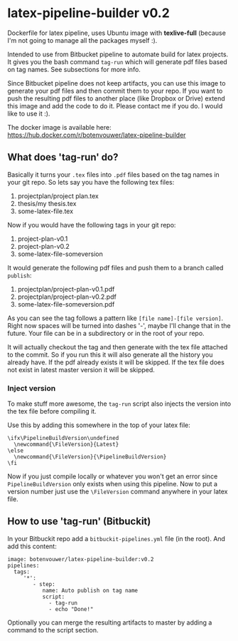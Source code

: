 # latex-pipeline-builder v0.2
Dockerfile for latex pipeline, uses Ubuntu image with **texlive-full** (because I'm not going to manage all the packages myself :).

Intended to use from Bitbucket pipeline to automate build for latex projects. It gives you the bash command `tag-run` which will generate pdf files based on tag names. See subsections for more info.

Since Bitbucket pipeline does not keep artifacts, you can use this image to generate your pdf files and then commit them to your repo. If you want to push the resulting pdf files to another place (like Dropbox or Drive) extend this image and add the code to do it. Please contact me if you do. I would like to use it :).

The docker image is available here: https://hub.docker.com/r/botenvouwer/latex-pipeline-builder

## What does 'tag-run' do?

Basically it turns your `.tex` files into `.pdf` files based on the tag names in your git repo. So lets say you have the following tex files:

1. projectplan/project plan.tex
2. thesis/my thesis.tex
3. some-latex-file.tex

Now if you would have the following tags in your git repo:

1. project-plan-v0.1
2. project-plan-v0.2
3. some-latex-file-someversion

It would generate the following pdf files and push them to a branch called `publish`:

1. projectplan/project-plan-v0.1.pdf
2. projectplan/project-plan-v0.2.pdf
3. some-latex-file-someversion.pdf

As you can see the tag follows a pattern like `[file name]-[file version]`. Right now spaces will be turned into dashes '-', maybe I'll change that in the future. Your file can be in a subdirectory or in the root of your repo. 

It will actually checkout the tag and then generate with the tex file attached to the commit. So if you run this it will also generate all the history you already have. If the pdf already exists it will be skipped. If the tex file does not exist in latest master version it will be skipped.

### Inject version 
To make stuff more awesome, the `tag-run` script also injects the version into the tex file before compiling it. 

Use this by adding this somewhere in the top of your latex file:

```
\ifx\PipelineBuildVersion\undefined
  \newcommand{\FileVersion}{Latest}
\else
  \newcommand{\FileVersion}{\PipelineBuildVersion}
\fi
```

Now if you just compile locally or whatever you won't get an error since `PipelineBuildVersion` only exists when using this pipeline. Now to put a version number just use the `\FileVersion` command anywhere in your latex file. 

## How to use 'tag-run' (Bitbuckit)

In your Bitbuckit repo add a `bitbuckit-pipelines.yml` file (in the root). And add this content:

```
image: botenvouwer/latex-pipeline-builder:v0.2
pipelines:
  tags:
     '*':
        - step:
           name: Auto publish on tag name
           script:
             - tag-run
             - echo "Done!"
```

Optionally you can merge the resulting artifacts to master by adding a command to the script section.

